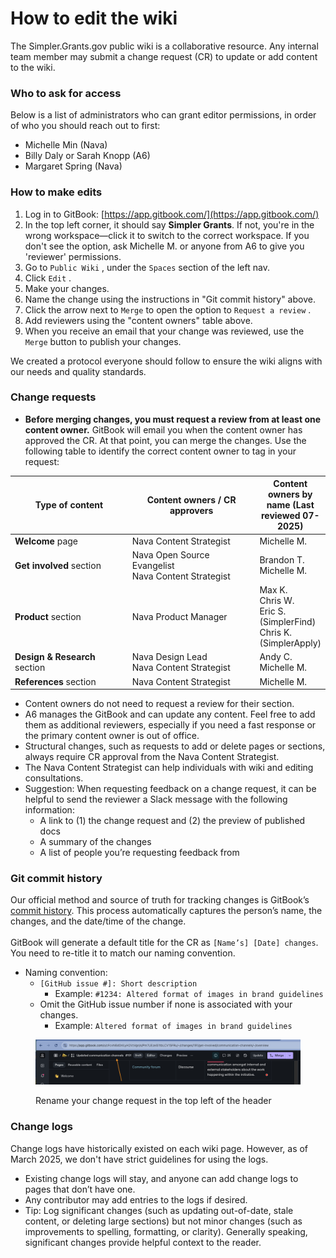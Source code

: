 # How to edit the wiki

The Simpler.Grants.gov public wiki is a collaborative resource. Any internal team member may submit a change request (CR) to update or add content to the wiki.

### Who to ask for access

Below is a list of administrators who can grant editor permissions, in order of who you should reach out to first:

* Michelle Min (Nava)
* Billy Daly or Sarah Knopp (A6)
* Margaret Spring (Nava)

### How to make edits

1. Log in to GitBook: [https://app.gitbook.com/](https://app.gitbook.com/)
2. In the top left corner, it should say **Simpler Grants**. If not, you're in the wrong workspace—click it to switch to the correct workspace. If you don't see the option, ask Michelle M. or anyone from A6 to give you 'reviewer' permissions.
3. Go to `Public Wiki` , under the `Spaces` section of the left nav.
4. Click `Edit` .
5. Make your changes.
6. Name the change using the instructions in "Git commit history" above.
7. Click the arrow next to `Merge` to open the option to `Request a review` .
8. Add reviewers using the "content owners" table above.
9. When you receive an email that your change was reviewed, use the `Merge` button to publish your changes.

We created a protocol everyone should follow to ensure the wiki aligns with our needs and quality standards.

### Change requests

* **Before merging changes, you must request a review from at least one content owner.** GitBook will email you when the content owner has approved the CR. At that point, you can merge the changes. Use the following table to identify the correct content owner to tag in your request:

<table><thead><tr><th width="218.8125">Type of content</th><th width="245.98046875">Content owners / CR approvers</th><th>Content owners by name (Last reviewed 07-2025)</th></tr></thead><tbody><tr><td><strong>Welcome</strong> page</td><td>Nava Content Strategist</td><td>Michelle M.</td></tr><tr><td><strong>Get involved</strong> section</td><td>Nava Open Source Evangelist<br>Nava Content Strategist</td><td>Brandon T.<br>Michelle M.</td></tr><tr><td><strong>Product</strong> section</td><td>Nava Product Manager</td><td>Max K.<br>Chris W.<br>Eric S. (SimplerFind)<br>Chris K. (SimplerApply)</td></tr><tr><td><strong>Design &#x26; Research</strong> section</td><td>Nava Design Lead<br>Nava Content Strategist</td><td>Andy C.<br>Michelle M.</td></tr><tr><td><strong>References</strong> section</td><td>Nava Content Strategist</td><td>Michelle M.</td></tr></tbody></table>

* Content owners do not need to request a review for their section.
* A6 manages the GitBook and can update any content. Feel free to add them as additional reviewers, especially if you need a fast response or the primary content owner is out of office.
* Structural changes, such as requests to add or delete pages or sections, always require CR approval from the Nava Content Strategist.
* The Nava Content Strategist can help individuals with wiki and editing consultations.
* Suggestion: When requesting feedback on a change request, it can be helpful to send the reviewer a Slack message with the following information:
  * A link to (1) the change request and (2) the preview of published docs
  * A summary of the changes
  * A list of people you’re requesting feedback from

### Git commit history

Our official method and source of truth for tracking changes is GitBook’s [commit history](https://github.com/HHS/simpler-grants-gov/commits/main/documentation/wiki). This process automatically captures the person’s name, the changes, and the date/time of the change.\
\
GitBook will generate a default title for the CR as `[Name’s] [Date] changes`. You need to re-title it to match our naming convention.

* Naming convention:
  * `[GitHub issue #]: Short description`
    * Example: `#1234: Altered format of images in brand guidelines`&#x20;
  * Omit the GitHub issue number if none is associated with your changes.
    * Example: `Altered format of images in brand guidelines`&#x20;

<figure><img src=".gitbook/assets/CR Title (1).png" alt="Header of the wiki&#x27;s editor with an arrow pointing to the field where the CR should be re-titled"><figcaption><p>Rename your change request in the top left of the header</p></figcaption></figure>

### Change logs

Change logs have historically existed on each wiki page. However, as of March 2025, we don't have strict guidelines for using the logs.

* Existing change logs will stay, and anyone can add change logs to pages that don’t have one.
* Any contributor may add entries to the logs if desired.
* Tip: Log significant changes (such as updating out-of-date, stale content, or deleting large sections) but not minor changes (such as improvements to spelling, formatting, or clarity). Generally speaking, significant changes provide helpful context to the reader.

